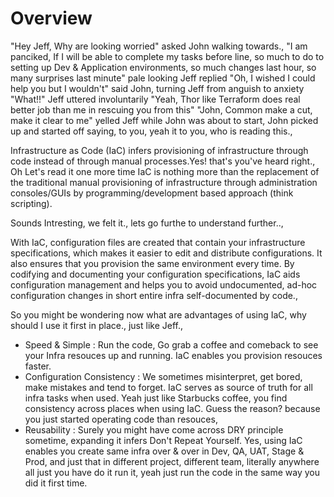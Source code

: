 # Overview

"Hey Jeff, Why are looking worried" asked John walking towards.,
"I am panciked, If I will be able to complete my tasks before line, so much to do to setting up Dev & Application environments, so much changes last hour, so many surprises last minute" pale looking Jeff replied
"Oh, I wished I could help you but I wouldn't" said John, turning Jeff from anguish to anxiety
"What!!" Jeff uttered involuntarily
"Yeah, Thor like Terraform does real better job than me in rescuing you from this"
"John, Common make a cut, make it clear to me" yelled Jeff while John was about to start,
John picked up and started off saying, to you, yeah it to you, who is reading this.,

Infrastructure as Code (IaC) infers provisioning of infrastructure through code instead of through manual processes.Yes! that's you've heard right., Oh Let's read it one more time IaC is nothing more than the replacement of the traditional manual provisioning of infrastructure through administration consoles/GUIs by programming/development based approach (think scripting).

Sounds Intresting, we felt it., lets go furthe to understand further..,

With IaC, configuration files are created that contain your infrastructure specifications, which makes it easier to edit and distribute configurations. It also ensures that you provision the same environment every time. By codifying and documenting your configuration specifications, IaC aids configuration management and helps you to avoid undocumented, ad-hoc configuration changes in short entire infra self-documented by code.,

So you might be wondering now what are advantages of using IaC, why should I use it first in place., just like Jeff.,

- Speed & Simple : Run the code, Go grab a coffee and comeback to see your Infra resouces up and running. IaC enables you provision resouces faster.
- Configuration Consistency : We sometimes misinterpret, get bored, make mistakes and tend to forget. IaC serves as source of truth for all infra tasks when used. Yeah just like Starbucks coffee, you find consistency across places when using IaC. Guess the reason? because you just started operating code than resouces,
- Reusability : Surely you might have come across DRY principle sometime, expanding it infers Don't Repeat Yourself. Yes, using IaC enables you create same infra over & over in Dev, QA, UAT, Stage & Prod, and just that in different project, different team, literally anywhere all just you have do it run it, yeah just run the code in the same way you did it first time.
